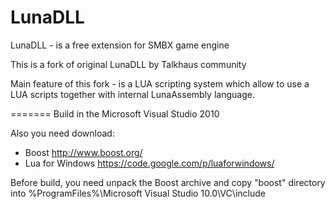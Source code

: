 LunaDLL
=======

LunaDLL - is a free extension for SMBX game engine

This is a fork of original LunaDLL by Talkhaus community

Main feature of this fork - is a LUA scripting system which allow to use a LUA scripts together with internal LunaAssembly language.

=======
Build in the Microsoft Visual Studio 2010

Also you need download:
- Boost http://www.boost.org/
- Lua for Windows https://code.google.com/p/luaforwindows/

Before build, you need unpack the Boost archive and copy "boost" directory into %ProgramFiles%\Microsoft Visual Studio 10.0\VC\include
